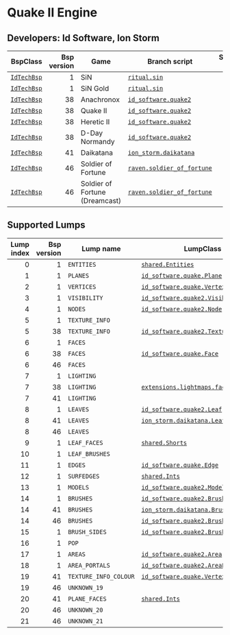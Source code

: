 # Quake II Engine
## Developers: Id Software, Ion Storm

| BspClass | Bsp version | Game | Branch script | Supported lumps | Unused lumps | Coverage |
| -------: | ----------: | ---- | ------------- | --------------: | -----------: | :------- |
| [`IdTechBsp`](https://github.com/snake-biscuits/bsp_tool/blob/master/bsp_tool/id_software.py#L92) | 1 | SiN | [`ritual.sin`](https://github.com/snake-biscuits/bsp_tool/blob/master/bsp_tool/branches/ritual/sin.py) | 14 / 19 | 0 | 73.16% |
| [`IdTechBsp`](https://github.com/snake-biscuits/bsp_tool/blob/master/bsp_tool/id_software.py#L92) | 1 | SiN Gold | [`ritual.sin`](https://github.com/snake-biscuits/bsp_tool/blob/master/bsp_tool/branches/ritual/sin.py) | 14 / 19 | 0 | 73.16% |
| [`IdTechBsp`](https://github.com/snake-biscuits/bsp_tool/blob/master/bsp_tool/id_software.py#L92) | 38 | Anachronox | [`id_software.quake2`](https://github.com/snake-biscuits/bsp_tool/blob/master/bsp_tool/branches/id_software/quake2.py) | 17 / 19 | 0 | 88.95% |
| [`IdTechBsp`](https://github.com/snake-biscuits/bsp_tool/blob/master/bsp_tool/id_software.py#L92) | 38 | Quake II | [`id_software.quake2`](https://github.com/snake-biscuits/bsp_tool/blob/master/bsp_tool/branches/id_software/quake2.py) | 17 / 19 | 0 | 88.95% |
| [`IdTechBsp`](https://github.com/snake-biscuits/bsp_tool/blob/master/bsp_tool/id_software.py#L92) | 38 | Heretic II | [`id_software.quake2`](https://github.com/snake-biscuits/bsp_tool/blob/master/bsp_tool/branches/id_software/quake2.py) | 17 / 19 | 0 | 88.95% |
| [`IdTechBsp`](https://github.com/snake-biscuits/bsp_tool/blob/master/bsp_tool/id_software.py#L92) | 38 | D-Day Normandy | [`id_software.quake2`](https://github.com/snake-biscuits/bsp_tool/blob/master/bsp_tool/branches/id_software/quake2.py) | 17 / 19 | 0 | 88.95% |
| [`IdTechBsp`](https://github.com/snake-biscuits/bsp_tool/blob/master/bsp_tool/id_software.py#L92) | 41 | Daikatana | [`ion_storm.daikatana`](https://github.com/snake-biscuits/bsp_tool/blob/master/bsp_tool/branches/ion_storm/daikatana.py) | 18 / 21 | 0 | 85.24% |
| [`IdTechBsp`](https://github.com/snake-biscuits/bsp_tool/blob/master/bsp_tool/id_software.py#L92) | 46 | Soldier of Fortune | [`raven.soldier_of_fortune`](https://github.com/snake-biscuits/bsp_tool/blob/master/bsp_tool/branches/raven/soldier_of_fortune.py) | 14 / 22 | 0 | 63.18% |
| [`IdTechBsp`](https://github.com/snake-biscuits/bsp_tool/blob/master/bsp_tool/id_software.py#L92) | 46 | Soldier of Fortune (Dreamcast) | [`raven.soldier_of_fortune`](https://github.com/snake-biscuits/bsp_tool/blob/master/bsp_tool/branches/raven/soldier_of_fortune.py) | 14 / 22 | 0 | 63.18% |


## Supported Lumps
| Lump index | Bsp version | Lump name | LumpClass | Coverage |
| ---------: | ----------: | --------- | --------- | :------- |
| 0 | 1 | `ENTITIES` | [`shared.Entities`](https://github.com/snake-biscuits/bsp_tool/blob/master/bsp_tool/branches/shared.py#L36) | 100% |
| 1 | 1 | `PLANES` | [`id_software.quake.Plane`](https://github.com/snake-biscuits/bsp_tool/blob/master/bsp_tool/branches/id_software/quake.py#L237) | 100% |
| 2 | 1 | `VERTICES` | [`id_software.quake.Vertex`](https://github.com/snake-biscuits/bsp_tool/blob/master/bsp_tool/branches/id_software/quake.py#L261) | 100% |
| 3 | 1 | `VISIBILITY` | [`id_software.quake2.Visibility`](https://github.com/snake-biscuits/bsp_tool/blob/master/bsp_tool/branches/id_software/quake2.py#L248) | 90% |
| 4 | 1 | `NODES` | [`id_software.quake2.Node`](https://github.com/snake-biscuits/bsp_tool/blob/master/bsp_tool/branches/id_software/quake2.py#L214) | 100% |
| 5 | 1 | `TEXTURE_INFO` |  | 0% |
| 5 | 38 | `TEXTURE_INFO` | [`id_software.quake2.TextureInfo`](https://github.com/snake-biscuits/bsp_tool/blob/master/bsp_tool/branches/id_software/quake2.py#L231) | 100% |
| 6 | 1 | `FACES` |  | 0% |
| 6 | 38 | `FACES` | [`id_software.quake.Face`](https://github.com/snake-biscuits/bsp_tool/blob/master/bsp_tool/branches/id_software/quake.py#L163) | 100% |
| 6 | 46 | `FACES` |  | 0% |
| 7 | 1 | `LIGHTING` |  | 0% |
| 7 | 38 | `LIGHTING` | [`extensions.lightmaps.face_lightmaps`](https://github.com/snake-biscuits/bsp_tool/blob/master/bsp_tool/extensions/lightmaps/quake.py#L6) | 100% |
| 7 | 41 | `LIGHTING` |  | 0% |
| 8 | 1 | `LEAVES` | [`id_software.quake2.Leaf`](https://github.com/snake-biscuits/bsp_tool/blob/master/bsp_tool/branches/id_software/quake2.py#L186) | 100% |
| 8 | 41 | `LEAVES` | [`ion_storm.daikatana.Leaf`](https://github.com/snake-biscuits/bsp_tool/blob/master/bsp_tool/branches/ion_storm/daikatana.py#L100) | 100% |
| 8 | 46 | `LEAVES` |  | 0% |
| 9 | 1 | `LEAF_FACES` | [`shared.Shorts`](https://github.com/snake-biscuits/bsp_tool/blob/master/bsp_tool/branches/shared.py#L15) | 100% |
| 10 | 1 | `LEAF_BRUSHES` |  | 0% |
| 11 | 1 | `EDGES` | [`id_software.quake.Edge`](https://github.com/snake-biscuits/bsp_tool/blob/master/bsp_tool/branches/id_software/quake.py#L150) | 100% |
| 12 | 1 | `SURFEDGES` | [`shared.Ints`](https://github.com/snake-biscuits/bsp_tool/blob/master/bsp_tool/branches/shared.py#L11) | 100% |
| 13 | 1 | `MODELS` | [`id_software.quake2.Model`](https://github.com/snake-biscuits/bsp_tool/blob/master/bsp_tool/branches/id_software/quake2.py#L202) | 100% |
| 14 | 1 | `BRUSHES` | [`id_software.quake2.Brush`](https://github.com/snake-biscuits/bsp_tool/blob/master/bsp_tool/branches/id_software/quake2.py#L170) | 100% |
| 14 | 41 | `BRUSHES` | [`ion_storm.daikatana.Brush`](https://github.com/snake-biscuits/bsp_tool/blob/master/bsp_tool/branches/ion_storm/daikatana.py#L96) | 100% |
| 14 | 46 | `BRUSHES` | [`id_software.quake2.Brush`](https://github.com/snake-biscuits/bsp_tool/blob/master/bsp_tool/branches/id_software/quake2.py#L170) | 100% |
| 15 | 1 | `BRUSH_SIDES` | [`id_software.quake2.BrushSide`](https://github.com/snake-biscuits/bsp_tool/blob/master/bsp_tool/branches/id_software/quake2.py#L179) | 100% |
| 16 | 1 | `POP` |  | 0% |
| 17 | 1 | `AREAS` | [`id_software.quake2.Area`](https://github.com/snake-biscuits/bsp_tool/blob/master/bsp_tool/branches/id_software/quake2.py#L156) | 100% |
| 18 | 1 | `AREA_PORTALS` | [`id_software.quake2.AreaPortal`](https://github.com/snake-biscuits/bsp_tool/blob/master/bsp_tool/branches/id_software/quake2.py#L163) | 100% |
| 19 | 41 | `TEXTURE_INFO_COLOUR` | [`id_software.quake.Vertex`](https://github.com/snake-biscuits/bsp_tool/blob/master/bsp_tool/branches/id_software/quake.py#L261) | 100% |
| 19 | 46 | `UNKNOWN_19` |  | 0% |
| 20 | 41 | `PLANE_FACES` | [`shared.Ints`](https://github.com/snake-biscuits/bsp_tool/blob/master/bsp_tool/branches/shared.py#L11) | 100% |
| 20 | 46 | `UNKNOWN_20` |  | 0% |
| 21 | 46 | `UNKNOWN_21` |  | 0% |


